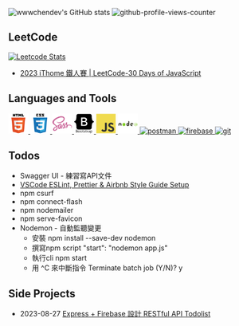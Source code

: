 
![wwwchendev's GitHub stats](https://github-readme-stats.vercel.app/api?username=wwwchendev&show_icons=true&theme=apprentice)
![github-profile-views-counter](https://komarev.com/ghpvc/?username=wwwchendev&style=for-the-badge&color=orange)
## LeetCode

[![Leetcode Stats](https://leetcard.jacoblin.cool/wwwchendev)](https://leetcode.com/wwwchendev)
- <a href="https://ithelp.ithome.com.tw/users/20162732/ironman/6735" target="_blank" >2023 iThome 鐵人賽 | LeetCode-30 Days of JavaScript</a> 

## Languages and Tools
<p align="left">   
  <a href="https://www.w3.org/html/" target="_blank" rel="noreferrer"> <img src="https://raw.githubusercontent.com/devicons/devicon/master/icons/html5/html5-original-wordmark.svg" alt="html5" width="40" height="40"/> </a> 
  <a href="https://www.w3schools.com/css/" target="_blank" rel="noreferrer"> <img src="https://raw.githubusercontent.com/devicons/devicon/master/icons/css3/css3-original-wordmark.svg" alt="css3" width="40" height="40"/>  </a> 
  <a href="https://sass-lang.com" target="_blank" rel="noreferrer"> <img src="https://raw.githubusercontent.com/devicons/devicon/master/icons/sass/sass-original.svg" alt="sass" width="40" height="40"/> </a> 
  <a href="https://getbootstrap.com" target="_blank" rel="noreferrer"> <img src="https://raw.githubusercontent.com/devicons/devicon/master/icons/bootstrap/bootstrap-plain-wordmark.svg" alt="bootstrap" width="40" height="40"/> </a> 
  <a href="https://developer.mozilla.org/en-US/docs/Web/JavaScript" target="_blank" rel="noreferrer"> <img src="https://raw.githubusercontent.com/devicons/devicon/master/icons/javascript/javascript-original.svg" alt="javascript" width="40" height="40"/> </a> 
  <a href="https://nodejs.org" target="_blank" rel="noreferrer"> <img src="https://raw.githubusercontent.com/devicons/devicon/master/icons/nodejs/nodejs-original-wordmark.svg" alt="nodejs" width="40" height="40"/> </a> 
  <a href="https://postman.com" target="_blank" rel="noreferrer"> <img src="https://www.vectorlogo.zone/logos/getpostman/getpostman-icon.svg" alt="postman" width="40" height="40"/> </a>
  <a href="https://firebase.google.com/" target="_blank" rel="noreferrer"> <img src="https://www.vectorlogo.zone/logos/firebase/firebase-icon.svg" alt="firebase" width="40" height="40"/> </a> 
  <a href="https://git-scm.com/" target="_blank" rel="noreferrer"> <img src="https://www.vectorlogo.zone/logos/git-scm/git-scm-icon.svg" alt="git" width="40" height="40"/> </a>  
  <!-- 
  <a href="https://www.mongodb.com/" target="_blank" rel="noreferrer"> <img src="https://raw.githubusercontent.com/devicons/devicon/master/icons/mongodb/mongodb-original-wordmark.svg" alt="mongodb" width="40" height="40"/> </a> 
  <a href="https://nextjs.org/" target="_blank" rel="noreferrer"> <img src="https://cdn.worldvectorlogo.com/logos/nextjs-2.svg" alt="nextjs" width="40" height="40"/> </a> 
  <a href="https://reactjs.org/" target="_blank" rel="noreferrer"> <img src="https://raw.githubusercontent.com/devicons/devicon/master/icons/react/react-original-wordmark.svg" alt="react" width="40" height="40"/> </a> 
  <a href="https://reactnative.dev/" target="_blank" rel="noreferrer"> <img src="https://reactnative.dev/img/header_logo.svg" alt="reactnative" width="40" height="40"/> </a> 
  <a href="https://tailwindcss.com/" target="_blank" rel="noreferrer"> <img src="https://www.vectorlogo.zone/logos/tailwindcss/tailwindcss-icon.svg" alt="tailwind" width="40" height="40"/> </a>
  <a href="https://redux.js.org" target="_blank" rel="noreferrer"> <img src="https://raw.githubusercontent.com/devicons/devicon/master/icons/redux/redux-original.svg" alt="redux" width="40" height="40"/> </a> 
  <a href="https://www.typescriptlang.org/" target="_blank" rel="noreferrer"> <img src="https://raw.githubusercontent.com/devicons/devicon/master/icons/typescript/typescript-original.svg" alt="typescript" width="40" height="40"/> </a> 
   -->
</p>


## Todos
- Swagger UI - 練習寫API文件
- [VSCode ESLint, Prettier & Airbnb Style Guide Setup](https://www.youtube.com/watch?v=SydnKbGc7W8&t=72s)
- npm csurf
- npm connect-flash
- npm nodemailer
- npm serve-favicon
- Nodemon - 自動監聽變更
  - 安裝 npm install --save-dev nodemon
  - 撰寫npm script "start": "nodemon app.js"
  - 執行cli npm start
  - 用 ^C 來中斷指令 Terminate batch job (Y/N)? y

## Side Projects
- 2023-08-27 [Express + Firebase 設計 RESTful API Todolist](https://github.com/wwwchendev/ExpressFirebase-RESTfulAPITodo)
<!--
- 2023-08-15 𝘾𝙊𝘿𝙀𝙋𝙀𝙉. [BMI Calculator 線上BMI計算機](https://codepen.io/effiechen22/pen/poQMaMj)
- 2023-08-08 [ONLINE TODO LIST](https://effiechen22.github.io/course_javascript_TodoList-2/) - Bootstrap、串接第三方API、註冊登入功能
- 2023-07-28 [Produce農產品比價網](https://effiechen22.github.io/course_javascript_CropPriceTable/) - Javascript、以OPEN DATA進行JSON資料排序
- 2023-07-27  𝘾𝙊𝘿𝙀𝙋𝙀𝙉. [高雄充電站](https://codepen.io/effiechen22/pen/poQOWXj/) - Javascript、將陣列資料渲染到頁面
- 2023-07-25 [TODO LIST](https://effiechen22.github.io/course_javascript_TodoList-1/) - 純Javascrpit進行DOM元素操作
- 2023-07-16 [選禮物](https://effiechen22.github.io/20230716_Choosegifts/#smartwatchs) - Bootstrap
- 2023-07-15 [撿到寶-毛孩似顏繪](https://effiechen22.github.io/course_boostrap_final-hw/) - Bootstrap
- 2023-07-09 [後台管理頁面](https://effiechen22.github.io/course_boostrap_backstage/) - Bootstrap
- 2023-07-06 [個人簡歷](https://effiechen22.github.io/course_boostrap_cv/) - Bootstrap
- 2023-07-04 𝘾𝙊𝘿𝙀𝙋𝙀𝙉. [卡斯伯的部落格](https://codepen.io/effiechen22/pen/NWEgOre) - Bootstrap部落格版型
- 2023-06-11 [六角西餐廳](https://effiechen22.github.io/RWD-final/) - CSS切版 + RWD
- 2023-06-03 𝘾𝙊𝘿𝙀𝙋𝙀𝙉. [RWD Table](https://codepen.io/effiechen22/pen/MWPNzKx?editors=1100) - 復刻勞動力發展署網頁
- 2023-05-20 [SweetTaste](https://effiechen22.github.io/prj_SweetTaste/contact.html) - CSS切版練習、多頁網站

- 2023-05-19 𝘾𝙊𝘿𝙀𝙋𝙀𝙉. [FLEX 修煉時光屋](https://codepen.io/collection/xKJdGV) - CSS切版:Flex練習
-->

